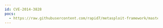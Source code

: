 ```yaml
---
id: CVE-2014-3828
pocs:
  - https://raw.githubusercontent.com/rapid7/metasploit-framework/master/modules/exploits/linux/http/centreon_sqli_exec.rb
---
```

